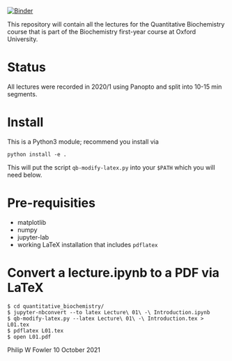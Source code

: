 [![Binder](https://mybinder.org/badge_logo.svg)](https://mybinder.org/v2/gh/philipwfowler/quantitative_biochemistry/HEAD)

This repository will contain all the lectures for the Quantitative Biochemistry course that is part of the Biochemistry first-year course at Oxford University. 

# Status
All lectures were recorded in 2020/1 using Panopto and split into 10-15 min segments.

# Install
This is a Python3 module; recommend you install via

`python install -e .`

This will put the script `qb-modify-latex.py` into your `$PATH` which you will need below.

# Pre-requisities

* matplotlib
* numpy
* jupyter-lab 
* working LaTeX installation that includes `pdflatex`

# Convert a lecture.ipynb to a PDF via LaTeX

```
$ cd quantitative_biochemistry/
$ jupyter-nbconvert --to latex Lecture\ 01\ -\ Introduction.ipynb
$ qb-modify-latex.py --latex Lecture\ 01\ -\ Introduction.tex > L01.tex
$ pdflatex L01.tex
$ open L01.pdf 
```

Philip W Fowler
10 October 2021
